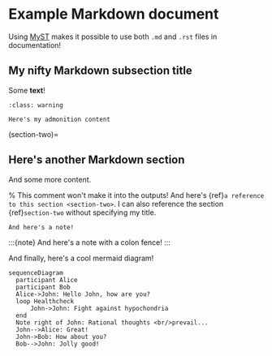 # Example Markdown document

Using [MyST](https://myst-parser.readthedocs.io/en/latest/index.html) makes it
possible to use both `.md` and `.rst` files in documentation!

## My nifty Markdown subsection title

Some **text**!

```{admonition} Here's my title
:class: warning

Here's my admonition content
```

(section-two)=

## Here's another Markdown section

And some more content.

% This comment won't make it into the outputs! And here's
{ref}`a reference to this section <section-two>`. I can also reference the
section {ref}`section-two` without specifying my title.

```{note}
And here's a note!
```

:::{note} And here's a note with a colon fence! :::

And finally, here's a cool mermaid diagram!

```{mermaid}
sequenceDiagram
  participant Alice
  participant Bob
  Alice->John: Hello John, how are you?
  loop Healthcheck
      John->John: Fight against hypochondria
  end
  Note right of John: Rational thoughts <br/>prevail...
  John-->Alice: Great!
  John->Bob: How about you?
  Bob-->John: Jolly good!
```
